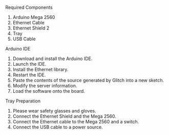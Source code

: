 Required Components
<ol>
<li>Arduino Mega 2560</li>
<li>Ethernet Cable</li>
<li>Ethernet Shield 2</li>
<li>Tray</li>
<li>USB Cable</li>
</ol>

Arduino IDE
<ol>
<li>Download and install the Arduino IDE.</li>
<li>Launch the IDE.</li>
<li>Install the Ethernet library.</li>
<li>Restart the IDE.</li>
<li>Paste the contents of the source generated by Glitch into a
  new sketch.</li>
<li>Modify the server information.</li>
<li>Load the software onto the board.</li>
</ol>

Tray Preparation
<ol>
<li>Please wear safety glasses and gloves.</li>
<li>Connect the Ethernet Shield and the Mega 2560.</li>
<li>Connect the Ethernet cable to the Mega 2560 and a switch.</li>
<li>Connect the USB cable to a power source.</li>
</ol>
